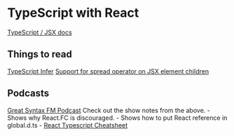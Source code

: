 ﻿# TypeScript with React
[TypeScript / JSX docs](https://www.typescriptlang.org/docs/handbook/jsx.html)


## Things to read
[TypeScript Infer](https://dev.to/aexol/typescript-tutorial-infer-keyword-2cn)
[Support for spread operator on JSX element children](https://www.typescriptlang.org/docs/handbook/release-notes/typescript-2-2.html#support-for-spread-operator-on-jsx-element-children)

## Podcasts
[Great Syntax FM Podcast](https://syntax.fm/show/358/react-typescript)
Check out the show notes from the above. 
    - Shows why React.FC is discouraged.
    - Shows how to put React reference in global.d.ts
    - [React Typescript Cheatsheet](https://github.com/typescript-cheatsheets/react) 

